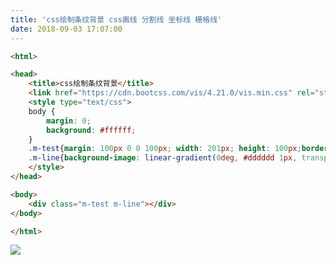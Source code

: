 ```yaml
---
title: 'css绘制条纹背景 css画线 分割线 坐标线 栅格线'
date: 2018-09-03 17:07:00
---   
```

```html
<html>

<head>
    <title>css绘制条纹背景</title>
    <link href="https://cdn.bootcss.com/vis/4.21.0/vis.min.css" rel="stylesheet">
    <style type="text/css">
    body {
        margin: 0;
        background: #ffffff;
    }
    .m-test{margin: 100px 0 0 100px; width: 201px; height: 100px;border-top: 1px solid #dddddd;}
    .m-line{background-image: linear-gradient(0deg, #dddddd 1px, transparent 0),linear-gradient(90deg, #dddddd 1px, transparent 0);background-size: 100px 10px;}
    </style>
</head>

<body>
    <div class="m-test m-line"></div>
</body>

</html>
```

![](https://img-blog.csdn.net/20180903170629912?watermark/2/text/aHR0cHM6Ly9ibG9nLmNzZG4ubmV0L3h1dG9uZ2Jhbw/font/5a6L5L2T/fontsize/400/fill/I0JBQkFCMA/dissolve/70)